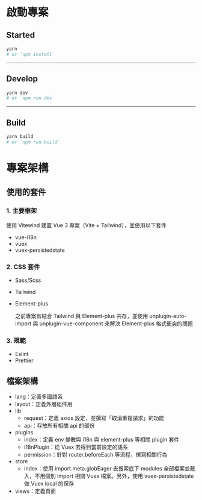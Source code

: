 # 啟動專案
## Started
```bash
yarn
# or `npm install`
```
---
## Develop
```bash
yarn dev
# or `npm run dev`
```
---
## Build
```bash
yarn build
# or `npm run build`
```

# 專案架構
## 使用的套件
### 1. 主要框架
使用 Vitewind 建置 Vue 3 專案（Vite + Tailwind），並使用以下套件
- vue-i18n
- vuex
- vuex-persistedstate

### 2. CSS 套件
- Sass/Scss
- Tailwind
- Element-plus

  之前專案有結合 Tailwind 與 Element-plus 共存，並使用 unplugin-auto-import 與 unplugin-vue-component 來解決 Element-plus 格式衝突的問題

### 3. 規範
- Eslint
- Prettier

## 檔案架構
- lang：定義多國語系
- layout：定義外層組件用
- lib
    - request：定義 axios 設定，並撰寫「取消重複請求」的功能
    - api：存放所有相關 api 的部份
- plugins
    - index：定義 env 變數與 i18n 與 element-plus 等相關 plugin 套件
    - i18nPlugin：從 Vuex 去得到當前設定的語系
    - permission：針對 router.beforeEach 等流程，撰寫相關行為
- store
    - index：使用 import.meta.globEager 去搜索底下 modules 全部檔案並戴入，不用個別 import 相關 Vuex 檔案。另外，使用 vuex-persistedstate 做 Vuex local 的保存
- views：定義頁面